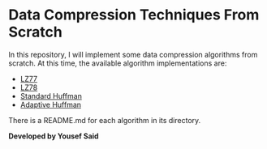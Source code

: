 # Data Compression Techniques From Scratch

In this repository, I will implement some data compression algorithms from scratch. At this time, the available algorithm implementations are:

- [LZ77](./LZ77)
- [LZ78](./LZ78)
- [Standard Huffman](./Standard%20Huffman)
- [Adaptive Huffman](./Adaptive%20Huffman)

There is a README.md for each algorithm in its directory.
  
**Developed by Yousef Said**

